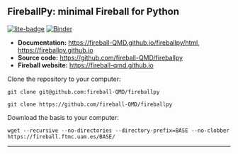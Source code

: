 ## FireballPy: minimal Fireball for Python

[![lite-badge](https://jupyterlite.rtfd.io/en/latest/_static/badge.svg)](https://fireball-QMD.github.io/fireballpy/html/_static/lab)
[![Binder](https://mybinder.org/badge_logo.svg)](https://mybinder.org/v2/gh/fireball-QMD/fireballpy/HEAD?labpath=examples/fireballpy_skeleton.ipynb)

- **Documentation:** <https://fireball-QMD.github.io/fireballpy/html>, <https://fireballpy.github.io>
- **Source code:** <https://github.com/fireball-QMD/fireballpy>
- **Fireball website:** <https://fireball-qmd.github.io>

Clone the repository to your computer:

    git clone git@github.com:fireball-QMD/fireballpy

    git clone https://github.com/fireball-QMD/fireballpy

Download the basis to your computer:

    wget --recursive --no-directories --directory-prefix=BASE --no-clobber https://fireball.ftmc.uam.es/BASE/

------------------------
